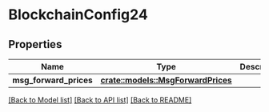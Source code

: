 # BlockchainConfig24

## Properties

Name | Type | Description | Notes
------------ | ------------- | ------------- | -------------
**msg_forward_prices** | [**crate::models::MsgForwardPrices**](MsgForwardPrices.md) |  | 

[[Back to Model list]](../README.md#documentation-for-models) [[Back to API list]](../README.md#documentation-for-api-endpoints) [[Back to README]](../README.md)


